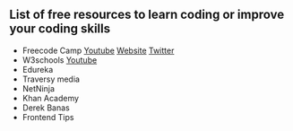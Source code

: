 ## List of free resources to learn coding or improve your coding skills


- Freecode Camp [Youtube](https://www.youtube.com/channel/UC8butISFwT-Wl7EV0hUK0BQ) [Website](https://www.freecodecamp.org/) [Twitter](https://twitter.com/freecodecamp?lang=en)
- W3schools [Youtube](https://www.w3schools.com/)
- Edureka
- Traversy media
- NetNinja
- Khan Academy
- Derek Banas
- Frontend Tips

